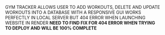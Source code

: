 GYM TRACKER ALLOWS USER TO ADD WORKOUTS, DELETE AND UPDATE WORKOUTS INTO A DATABASE WITH A RESPONSIVE GUI
WORKS PERFECTLY IN LOCAL SERVER BUT 404 ERROR WHEN LAUNCHING WEBSITE IN RENDER
**NEED TO FIND FIX FOR 404 ERROR WHEN TRYING TO DEPLOY AND WILL BE 100% COMPLETE**
